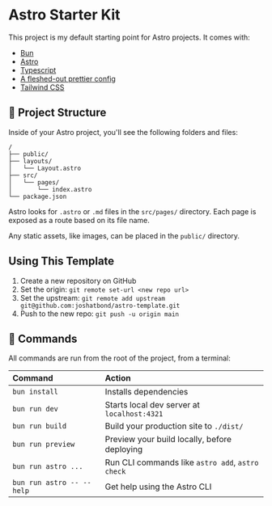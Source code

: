 # Astro Starter Kit

This project is my default starting point for Astro projects. It comes with:

- [Bun](https://bun.sh/)
- [Astro](https://astro.build/)
- [Typescript](https://www.typescriptlang.org/)
- [A fleshed-out prettier config](https://prettier.io/)
- [Tailwind CSS](https://tailwindcss.com/docs/)

## 🚀 Project Structure

Inside of your Astro project, you'll see the following folders and files:

```text
/
├── public/
├── layouts/
│   └── Layout.astro
├── src/
│   └── pages/
│       └── index.astro
└── package.json
```

Astro looks for `.astro` or `.md` files in the `src/pages/` directory. Each page is exposed as a route based on its file name.

Any static assets, like images, can be placed in the `public/` directory.

## Using This Template

1. Create a new repository on GitHub
2. Set the origin: `git remote set-url <new repo url>`
3. Set the upstream: `git remote add upstream git@github.com:joshatbond/astro-template.git`
4. Push to the new repo: `git push -u origin main`

## 🧞 Commands

All commands are run from the root of the project, from a terminal:

| Command                   | Action                                           |
| :------------------------ | :----------------------------------------------- |
| `bun install`             | Installs dependencies                            |
| `bun run dev`             | Starts local dev server at `localhost:4321`      |
| `bun run build`           | Build your production site to `./dist/`          |
| `bun run preview`         | Preview your build locally, before deploying     |
| `bun run astro ...`       | Run CLI commands like `astro add`, `astro check` |
| `bun run astro -- --help` | Get help using the Astro CLI                     |
